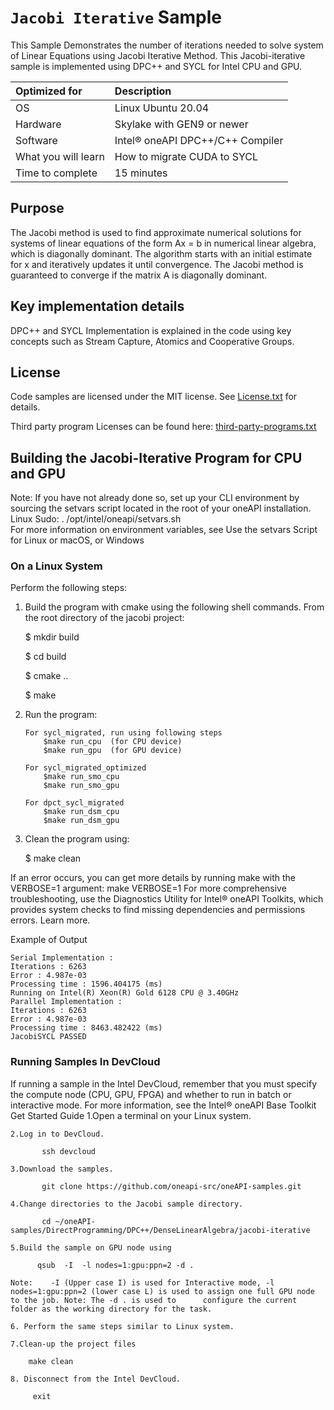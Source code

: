 ﻿# `Jacobi Iterative` Sample

This Sample Demonstrates the number of iterations needed to solve system of Linear Equations using Jacobi Iterative Method. 
This Jacobi-iterative sample is implemented using DPC++ and SYCL for Intel CPU and GPU.
	

| Optimized for                     | Description
|:---                               |:---
| OS                                | Linux Ubuntu 20.04
| Hardware                          | Skylake with GEN9 or newer
| Software                          | Intel&reg; oneAPI DPC++/C++ Compiler
| What you will learn               | How to migrate CUDA to SYCL
| Time to complete                  | 15 minutes

	
## Purpose

The Jacobi method is used to find approximate numerical solutions for systems of linear equations of the form Ax = b in numerical linear algebra, which is diagonally dominant. The algorithm starts with an initial estimate for x and iteratively updates it until convergence. The Jacobi method is guaranteed to converge if the matrix A is diagonally dominant.


## Key implementation details

DPC++ and SYCL Implementation is explained in the code using key concepts such as Stream Capture, Atomics and Cooperative Groups.


## License

Code samples are licensed under the MIT license. See
[License.txt](https://github.com/oneapi-src/oneAPI-samples/blob/master/License.txt) for details.

Third party program Licenses can be found here: [third-party-programs.txt](https://github.com/oneapi-src/oneAPI-samples/blob/master/third-party-programs.txt)


## Building the Jacobi-Iterative Program for CPU and GPU

Note: If you have not already done so, set up your CLI environment by sourcing the setvars script located in the root of your oneAPI installation.
Linux Sudo: . /opt/intel/oneapi/setvars.sh	
For more information on environment variables, see Use the setvars Script for Linux or macOS, or Windows

### On a Linux System

Perform the following steps:
1.	Build the program with cmake using the following shell commands. From the root directory of the jacobi project:

	$ mkdir build
	
	$ cd build
	
	$ cmake ..
	
	$ make
	
2.	Run the program:

		For sycl_migrated, run using following steps
			$make run_cpu  (for CPU device)
			$make run_gpu  (for GPU device)

		For sycl_migrated_optimized
			$make run_smo_cpu
			$make run_smo_gpu
			
		For dpct_sycl_migrated
			$make run_dsm_cpu
			$make run_dsm_gpu

3.	Clean the program using:

	$ make clean

If an error occurs, you can get more details by running make with the VERBOSE=1 argument: make VERBOSE=1 For more comprehensive troubleshooting, use the Diagnostics Utility for Intel® oneAPI Toolkits, which provides system checks to find missing dependencies and permissions errors. Learn more.

Example of Output

	Serial Implementation : 
	Iterations : 6263
	Error : 4.987e-03
	Processing time : 1596.404175 (ms)
	Running on Intel(R) Xeon(R) Gold 6128 CPU @ 3.40GHz
	Parallel Implementation : 
	Iterations : 6263
	Error : 4.987e-03
	Processing time : 8463.482422 (ms)
	JacobiSYCL PASSED


### Running Samples In DevCloud

If running a sample in the Intel DevCloud, remember that you must specify the compute node (CPU, GPU, FPGA) and whether to run in batch or interactive mode. For more information, see the Intel® oneAPI Base Toolkit Get Started Guide
	1.Open a terminal on your Linux system.
	
	2.Log in to DevCloud.
	
	       ssh devcloud
	       
	3.Download the samples.
	
	       git clone https://github.com/oneapi-src/oneAPI-samples.git
	       
	4.Change directories to the Jacobi sample directory.
	
	       cd ~/oneAPI-samples/DirectProgramming/DPC++/DenseLinearAlgebra/jacobi-iterative
	       
	5.Build the sample on GPU node using
	
	      qsub  -I  -l nodes=1:gpu:ppn=2 -d . 

	Note:    -I (Upper case I) is used for Interactive mode, -l nodes=1:gpu:ppn=2 (lower case L) is used to assign one full GPU node to the job. Note: The -d . is used to 		configure the current folder as the working directory for the task.
    
	6. Perform the same steps similar to Linux system.
	
	7.Clean-up the project files
	
	    make clean
	    
	8. Disconnect from the Intel DevCloud.
	
	     exit

